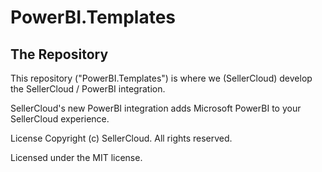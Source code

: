 # PowerBI.Templates

## The Repository
This repository ("PowerBI.Templates") is where we (SellerCloud) develop the SellerCloud / PowerBI integration.

SellerCloud's new PowerBI integration adds Microsoft PowerBI to your SellerCloud experience.


License
Copyright (c) SellerCloud. All rights reserved.

Licensed under the MIT license.
